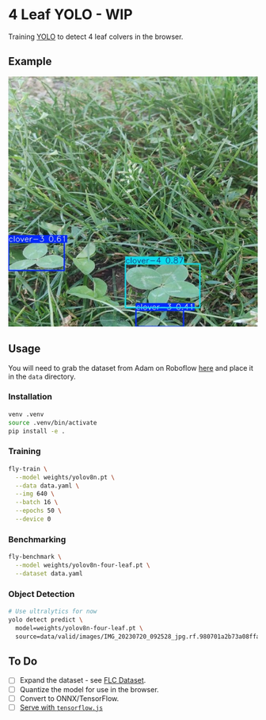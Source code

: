 # 4 Leaf YOLO - WIP

Training [YOLO](https://docs.ultralytics.com/models/yolov8/#how-do-i-train-a-yolov8-model) to detect 4 leaf colvers in the browser.

## Example

![prediction](assets/prediction-2.jpg)

## Usage

You will need to grab the dataset from Adam on Roboflow [here](https://universe.roboflow.com/adam-fonagy/hunting-for-four-leaf-clovers) and place it in the `data` directory.

### Installation

```bash
venv .venv
source .venv/bin/activate
pip install -e .
```

### Training

```bash
fly-train \
  --model weights/yolov8n.pt \
  --data data.yaml \
  --img 640 \
  --batch 16 \
  --epochs 50 \
  --device 0
```

### Benchmarking

```bash
fly-benchmark \
  --model weights/yolov8n-four-leaf.pt \
  --dataset data.yaml
```

### Object Detection

```bash
# Use ultralytics for now
yolo detect predict \
  model=weights/yolov8n-four-leaf.pt \
  source=data/valid/images/IMG_20230720_092528_jpg.rf.980701a2b73a08ffa62ef76bdfb47d6e.jpg
```


## To Do

- [ ] Expand the dataset - see [FLC Dataset](https://biomedicalcomputervision.uniandes.edu.co/publications/finding-four-leaf-clovers-a-benchmark-for-fine-grained-object-localization/).
- [ ] Quantize the model for use in the browser.
- [ ] Convert to ONNX/TensorFlow.
- [ ] [Serve with `tensorflow.js`](https://github.com/Hyuto/yolov8-tfjs)
